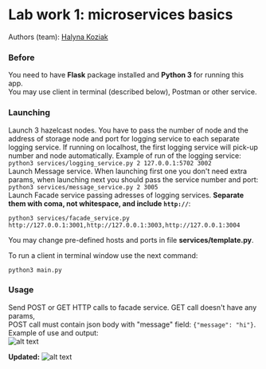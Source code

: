 # Lab work 1: microservices basics
Authors (team): [Halyna Koziak](https://github.com/hkoziak)

### Before

You need to have <b>Flask</b> package installed and <b>Python 3</b> for running this app.   
You may use client in terminal (described below), Postman or other service.

### Launching
Launch 3 hazelcast nodes. You have to pass the number of node and the address of storage node and port for logging service to each separate logging service.
If running on localhost, the first logging service will pick-up number and node automatically.
Example of run of the logging service:   
```python3 services/logging_service.py 2 127.0.0.1:5702 3002```   
Launch Message service. When launching first one you don't need extra params, when launching next you should pass the service number and port:   
```python3 services/message_service.py 2 3005```   
Launch Facade service passing adresses of logging services. **Separate them with coma, not whitespace, and include ```http://```**:
```
python3 services/facade_service.py http://127.0.0.1:3001,http://127.0.0.1:3003,http://127.0.0.1:3004
```
  
You may change pre-defined hosts and ports in file <b>services/template.py</b>.

To run a client in terminal window use the next command:
```
python3 main.py
```

### Usage

Send POST or GET HTTP calls to facade service. GET call doesn't have any params,   
POST call must contain json body with "message" field: ```{"message": "hi"}```.
Example of use and output:   
![alt text](https://github.com/hkoziak/microservices_apz/blob/micro_basics/Example_of_use.png?raw=true)

**Updated:**
![alt text](https://github.com/hkoziak/microservices_apz/blob/micro_mq/run1.png?raw=true)


